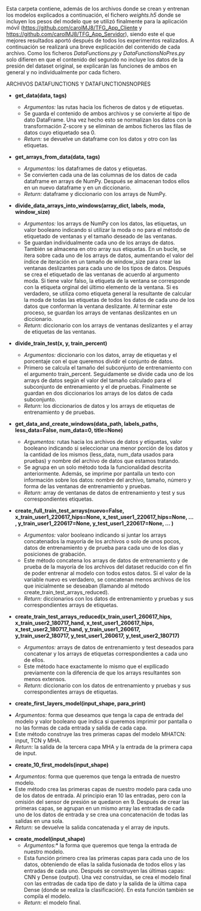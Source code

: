 Esta carpeta contiene, además de los archivos donde se crean y entrenan los modelos explicados a continuación, el fichero *weights.h5* donde se incluyen los pesos del modelo que se utilizó
finalmente para la aplicación móvil (https://github.com/carolMJ8/TFG_App_Cliente y https://github.com/carolMJ8/TFG_App_Servidor), siendo este el que mejores resultados aportó
después de todos los experimentos realizados. A continuación se realizará una breve explicación del contenido de cada archivo. Como los ficheros *DataFunctions.py* y *DataFunctionsNoPres.py*
solo difieren en que el contenido del segundo no incluye los datos de la presión del dataset original, se explicarán las funciones de ambos en general y no individualmente por cada fichero.


ARCHIVOS DATAFUNCTIONS Y DATAFUNCTIONSNOPRES
- **get_data(data, tags)**
  - *Argumentos:* las rutas hacia los ficheros de datos y de etiquetas.
  - Se guarda el contenido de ambos archivos y se convierte al tipo de dato DataFrame. Una vez hecho esto se normalizan los datos con la transformación Z-score y se 
    eliminan de ambos ficheros las filas de datos cuyo etiquetado sea 0.
  - *Return:* se devuelve un dataframe con los datos y otro con las etiquetas.
 
- **get_arrays_from_data(data, tags)**
  - *Argumentos:* los dataframes de datos y etiquetas.
  - Se convierten cada una de las columnas de los datos de cada dataframe en arrays de NumPy. Después se almacenan todos ellos en un nuevo dataframe y en un diccionario.
  - *Return:* dataframe y diccionario con los arrays de NumPy.
 
- **divide_data_arrays_into_windows(array_dict, labels, moda, window_size)**
  - *Argumentos:* los arrays de NumPy con los datos, las etiquetas, un valor booleano indicando si utilizar la moda o no para el método de etiquetado de ventanas y el tamaño deseado de las
    ventanas.
  - Se guardan individualmente cada uno de los arrays de datos. También se almacena en otro array sus etiquetas. En un bucle, se itera sobre cada uno de los arrays de datos, aumentando el valor
    del índice de iteración en un tamaño de window_size para crear las ventanas deslizantes para cada uno de los tipos de datos. Después se crea el etiquetado de las ventanas de acuerdo al
    argumento moda.
    Si tiene valor falso, la etiqueta de la ventana se corresponde con la etiqueta orginal del último elemento de la ventana. Si es verdadero, se utiliza como etiqueta general la resultante de
    calcular la moda de todas las etiquetas de todos los datos de cada uno de los datos que conforman la ventana deslizante. Al terminar este proceso, se guardan los arrays de ventanas
    deslizantes en un diccionario.
  - *Return:* diccionario con los arrays de ventanas deslizantes y el array de etiquetas de las ventanas.
 
- **divide_train_test(x, y, train_percent)**
  - *Argumentos:* diccionario con los datos, array de etiquetas y el porcentaje con el que queremos dividir el conjunto de datos.
  - Primero se calcula el tamaño del subconjunto de entrenamiento con el argumento train_percent. Seguidamente se divide cada uno de los arrays de datos según el valor del tamaño calculado para el
    subconjunto de entrenamiento y el de pruebas. Finalmente se guardan en dos diccionarios los arrays de los datos de cada subconjunto.
  - *Return:* los diccionarios de datos y los arrays de etiquetas de entrenamiento y de pruebas.
 
- **get_data_and_create_windows(data_path, labels_paths, less_data=False, num_data=0, title=None)**
  - *Argumentos:* rutas hacia los archivos de datos y etiquetas, valor booleano indicando si seleccionar una menor porción de los datos y la cantidad de los mismos (less_data, num_data usados para
    pruebas) y nombre del archivo de datos que estamos tratando.
  - Se agrupa en un solo método toda la funcionalidad descrita anteriormente. Además, se imprime por pantalla un texto con información sobre los datos: nombre del archivo, tamaño, número y 
    forma de las ventanas de entrenamiento y pruebas.
  - *Return:* array de ventanas de datos de entrenamiento y test y sus correspondientes etiquetas.

- **create_full_train_test_arrays(nuevo=False, x_train_user1_220617_hips=None, x_test_user1_220617_hips=None, ... , y_train_user1_220617=None, y_test_user1_220617=None, ... )**
  - *Argumentos:* valor booleano indicando si juntar los arrays concatenados la mayoría de los archivos o solo de unos pocos, datos de entrenamiento y de prueba para cada uno de los días y
    posiciones
    de grabación.
  - Este método concatena los arrays de datos de entrenamiento y de prueba de la mayoría de los archivos del dataset reducido con el fin de poder entrenar al modelo con todos estos datos. Si el
    valor de la variable nuevo es verdadero, se concatenan menos archivos de los que inicialmente se deseaban (llamando al método create_train_test_arrays_reduced).
  - *Return:* diccionarios con los datos de entrenamiento y pruebas y sus correspondientes arrays de etiquetas.

- **create_train_test_arrays_reduced(x_train_user1_260617_hips, x_train_user2_180717_hand, x_test_user1_260617_hips, x_test_user2_180717_hand, y_train_user1_260617, y_train_user2_180717,
y_test_user1_260617, y_test_user2_180717)**
  * *Argumentos:* arrays de datos de entrenamiento y test deseados para concatenar y los arrays de etiquetas correspondientes a cada uno de ellos.
  * Este método hace exactamente lo mismo que el expllicado previamente con la diferencia de que los arrays resultantes son menos extensos.
  * *Return:* diccionario con los datos de entrenamiento y pruebas y sus correspondientes arrays de etiquetas.
-  **create_first_layers_model(input_shape, para_print)**
  *  *Argumentos:* forma que deseamos que tenga la capa de entrada del modelo y valor booleano que indica si queremos imprimir por pantalla o no las formas de cada entrada y salida de cada capa.
  *  Este método construye las tres primeras capas del modelo MHATCN: input, TCN y MHA.
  *  *Return:* la salida de la tercera capa MHA y la entrada de la primera capa de input.
-  **create_10_first_models(input_shape)**
  * *Argumentos:* forma que queremos que tenga la entrada de nuestro modelo.
  * Este método crea las primeras capas de nuestro modelo para cada uno de los datos de entrada. Al principio eran 10 las entradas, pero con la omisión del sensor de presión se quedaron en 9.
    Después de crear las primeras capas, se agrupan en un mismo array las entradas de cada uno de los datos de entrada y se crea una concatenación de todas las salidas en una sola.
  * *Return:* se devuelve la salida concatenada y el array de inputs.
- **create_model(input_shape)**
  * *Argumentos:** la forma que queremos que tenga la entrada de nuestro modelo.
  * Esta función primero crea las primeras capas para cada uno de los datos, obteniendo de ellas la salida fusionada de todos ellos y las entradas de cada uno. Después se construyen las
    últimas capas: CNN y Dense (output). Una vez construidas, se crea el modelo final con las entradas de cada tipo de dato y la salida de la última capa Dense (donde se realiza la clasificación).
    En esta función también se compila el modelo.
  * *Return:* el modelo final.
 
